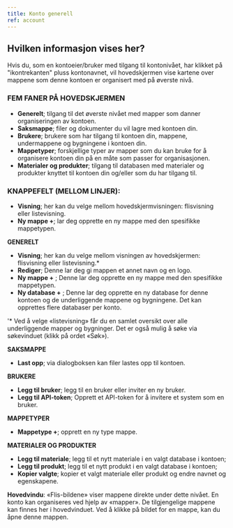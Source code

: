 ```yaml
---
title: Konto generell
ref: account 
---
```


## Hvilken informasjon vises her?
Hvis du, som en kontoeier/bruker med tilgang til kontonivået, har klikket på "ikontrekanten" pluss kontonavnet, vil hovedskjermen vise kartene over mappene som denne kontoen er organisert med på øverste nivå.


### FEM FANER PÅ HOVEDSKJERMEN
- **Generelt**; tilgang til det øverste nivået med mapper som danner organiseringen av kontoen.
- **Saksmappe**; filer og dokumenter du vil lagre med kontoen din.
- **Brukere**; brukere som har tilgang til kontoen din, mappene, undermappene og bygningene i kontoen din.
- **Mappetyper**; forskjellige typer av mapper som du kan bruke for å organisere kontoen din på en måte som passer for organisasjonen.
- **Materialer og produkter**; tilgang til databasen med materialer og produkter knyttet til kontoen din og/eller som du har tilgang til.

### KNAPPEFELT (MELLOM LINJER):
- **Visning**; her kan du velge mellom hovedskjermvisningen: flisvisning eller listevisning.
- **Ny mappe +**; lar deg opprette en ny mappe med den spesifikke mappetypen.

**GENERELT**
- **Visning**; her kan du velge mellom visningen av hovedskjermen: flisvisning eller listevisning.*
- **Rediger**; Denne lar deg gi mappen et annet navn og en logo.
- **Ny mappe +** ; Denne lar deg opprette en ny mappe med den spesifikke mappetypen.
- **Ny database +** ; Denne lar deg opprette en ny database for denne kontoen og de underliggende mappene og bygningene. Det kan opprettes flere databaser per konto.

'* Ved å velge «listevisning» får du en samlet oversikt over alle underliggende mapper og bygninger. Det er også mulig å søke via søkevinduet (klikk på ordet «Søk»).

**SAKSMAPPE**
- **Last opp**; via dialogboksen kan filer lastes opp til kontoen.

**BRUKERE**
- **Legg til bruker**; legg til en bruker eller inviter en ny bruker.
- **Legg til API-token**; Opprett et API-token for å invitere et system som en bruker.

**MAPPETYPER**
- **Mappetype +**; opprett en ny type mappe.

**MATERIALER OG PRODUKTER**
- **Legg til materiale**; legg til et nytt materiale i en valgt database i kontoen;
- **Legg til produkt**; legg til et nytt produkt i en valgt database i kontoen;
- **Kopier valgte**; kopier et valgt materiale eller produkt og endre navnet og egenskapene.


**Hovedvindu**: «Flis-bildene» viser mappene direkte under dette nivået. En konto kan organiseres ved hjelp av «mapper». De tilgjengelige mappene kan finnes her i hovedvinduet. Ved å klikke på bildet for en mappe, kan du åpne denne mappen.
